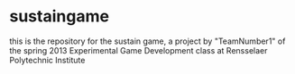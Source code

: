 sustaingame
===========

this is the repository for the sustain game, a project by "TeamNumber1" of the spring 2013 Experimental Game Development class at Rensselaer Polytechnic Institute